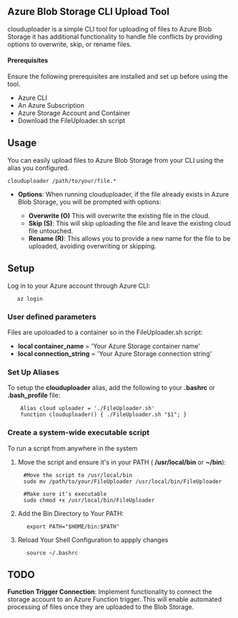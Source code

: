 ## Azure Blob Storage CLI Upload Tool
clouduploader is a simple CLI tool for uploading of files to Azure Blob Storage it has additional functionality to handle file conflicts 
by providing options to overwrite, skip, or rename files.

#### Prerequisites
Ensure the following prerequisites are installed and set up before using the tool.
* Azure CLI
* An Azure Subscription
* Azure Storage Account and Container
* Download the FileUploader.sh script

## Usage
You can easily upload files to Azure Blob Storage from your CLI using the alias you configured.
    
    clouduploader /path/to/your/file.*

* **Options**:
    When running clouduploader, if the file already exists in Azure Blob Storage, you will be prompted with options:
    
    * **Overwrite (O)** This will overwrite the existing file in the cloud.
    * **Skip (S)**: This will skip uploading the file and leave the existing cloud file untouched.
    * **Rename (R)**: This allows you to provide a new name for the file to be uploaded, avoiding overwriting or skipping.
      
## Setup
Log in to your Azure account through Azure CLI:
 ```  
    az login 
 ```

### User defined parameters
Files are upoloaded to a container so in the FileUploader.sh script: 
* **local container_name** = 'Your Azure Storage  container name'
* **local connection_string** = 'Your Azure Storage connection string'


### Set Up Aliases
To setup the **clouduploader** alias, add the following to your **.bashrc** 
or **.bash_profile** file:

```
    Alias cloud uploader = './FileUploader.sh' 
    function clouduploader() { ./FileUploader.sh "$1"; }
```
### Create a system-wide executable script
To run a script from anywhere in the system

  1. Move the script and ensure it's in your PATH ( **/usr/local/bin** or **~/bin**):
  
```
     #Move the script to /usr/local/bin
     sudo mv /path/to/your/FileUploader /usr/local/bin/FileUploader
      
     #Make sure it's executable
     sudo chmod +x /usr/local/bin/FileUploader
```
  
  2. Add the Bin Directory to Your PATH:
```
      export PATH="$HOME/bin:$PATH"
```
  3. Reload Your Shell Configuration to appply changes
     
```
      source ~/.bashrc
```

## TODO

**Function Trigger Connection**: 
Implement functionality to connect the storage account to an Azure Function trigger. This will enable automated processing of files once they are uploaded to the Blob Storage.


